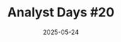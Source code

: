 ---
title: "Analyst Days #20"
date: 2025-05-24
type: "events"
role: "Спикер"
location: "Санкт-Петербург"
description: "Тема: «Системный анализ для Highload: что действительно важно»"
source_url: "https://analystdays.ru/ru/talk/131098"
---